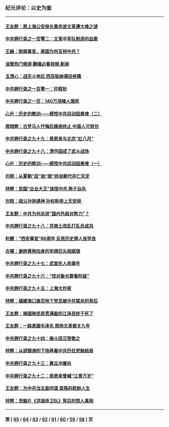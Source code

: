 ### 纪元评论：以史为鉴
---
#### [王友群：原上海公安局长黄赤波文革遭大难之谜](../../pages/nsc1028/n13898139.md?01040330) 
#### [中共罪行录之一百零二：文革中军队制造的血案](../../pages/nsc1028/n13897782.md?01040330) 
#### [王赫：皖南事变，美国为何支持中共？](../../pages/nsc1028/n13897035.md?01040330) 
#### [油管热门频道 翻墙必看视频 新闻](ok?01040330)
#### [玉清心：战天斗地后 西双版纳满目疮痍](../../pages/nsc1028/n13895566.md?01040330) 
#### [中共罪行录之一百零一：印假钞](../../pages/nsc1028/n13896066.md?01040330) 
#### [中共罪行录之一百：140万涪陵人饿死](../../pages/nsc1028/n13892716.md?01040330) 
#### [心升：历史的教训——感悟中共运动因果律（二）](../../pages/nsc1028/n13892402.md?01040330) 
#### [周晓辉：古罗马人忏悔后瘟疫终止 中国人可效仿](../../pages/nsc1028/n13891767.md?01040330) 
#### [中共罪行录之九十九：周恩来与北京“红八月”](../../pages/nsc1028/n13892095.md?01040330) 
#### [中共罪行录之九十八：清华园成了武斗战场](../../pages/nsc1028/n13891003.md?01040330) 
#### [心升：历史的教训——感悟中共运动因果律（一）](../../pages/nsc1028/n13890731.md?01040330) 
#### [刘晓：从夏朝“启”始“桀”终说朝代存亡天定](../../pages/nsc1028/n13874028.md?01040330) 
#### [林辉：民国“企业大王”误信中共  两子自杀 ](../../pages/nsc1028/n13886313.md?01040330) 
#### [刘晓：祖父孙钟遇神 孙权称帝上天安排 ](../../pages/nsc1028/n13882761.md?01040330) 
#### [王友群：中共为何总讲“国内外敌对势力”？](../../pages/nsc1028/n13881858.md?01040330) 
#### [中共罪行录之九十八：苏南土改乱打乱杀成风](../../pages/nsc1028/n13881845.md?01040330) 
#### [利健：“西安事变”86周年 反思历史罪人张学良](../../pages/nsc1028/n13882019.md?01040330) 
#### [古啸：谢绝黄袍加身的军阀巨头段祺瑞](../../pages/nsc1028/n13881966.md?01040330) 
#### [中共罪行录之九十七：武宣吃人肉事件](../../pages/nsc1028/n13881566.md?01040330) 
#### [中共罪行录之九十六：“找对象也要看阶级”](../../pages/nsc1028/n13880181.md?01040330) 
#### [中共罪行录之九十五：上海大抄家](../../pages/nsc1028/n13879492.md?01040330) 
#### [林辉：福建海口逾百地下党员被中共冤杀的背后](../../pages/nsc1028/n13878946.md?01040330) 
#### [王友群：祸国殃民恶贯满盈的江泽民终于死了](../../pages/nsc1028/n13876096.md?01040330) 
#### [王友群：一路紧跟毛泽东 周扬文革被关九年](../../pages/nsc1028/n13873383.md?01040330) 
#### [中共罪行录之九十四：揪斗田汉贺敬之](../../pages/nsc1028/n13872944.md?01040330) 
#### [林辉：从胡锦涛的下场再看中共历任党魁结局](../../pages/nsc1028/n13872142.md?01040330) 
#### [中共罪行录之九十三：黄瓜冲屠杀](../../pages/nsc1028/n13872199.md?01040330) 
#### [中共罪行录之九十二：周恩来曾喊“江青万岁”](../../pages/nsc1028/n13869483.md?01040330) 
#### [王友群：为中共当五面间谍 袁殊的悲剧人生](../../pages/nsc1028/n13868782.md?01040330) 
#### [林辉：洗脑片《洪湖赤卫队》背后的惊人真相](../../pages/nsc1028/n13868674.md?01040330) 

---
#### 第 [ [65](./65.md?01040330) / [64](./64.md?01040330) / [63](./63.md?01040330) / [62](./62.md?01040330) / [61](./61.md?01040330) / [60](./60.md?01040330) / [59](./59.md?01040330) / [58](./58.md?01040330) ] 页
